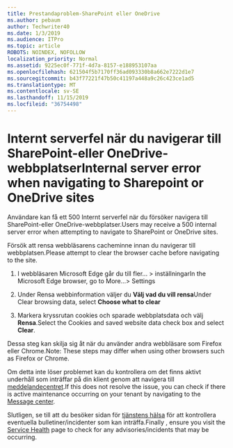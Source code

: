 ```yaml
---
title: Prestandaproblem-SharePoint eller OneDrive
ms.author: pebaum
author: Techwriter40
ms.date: 1/3/2019
ms.audience: ITPro
ms.topic: article
ROBOTS: NOINDEX, NOFOLLOW
localization_priority: Normal
ms.assetid: 9225ec0f-771f-4d7a-8157-e188953107aa
ms.openlocfilehash: 621504f5b7170ff36ad093330b8a662e7222d1e7
ms.sourcegitcommit: b43f77221f47b50c41197a448a9c26c423ce1ad5
ms.translationtype: MT
ms.contentlocale: sv-SE
ms.lasthandoff: 11/15/2019
ms.locfileid: "36754498"
---
```

# <a name="internal-server-error-when-navigating-to-sharepoint-or-onedrive-sites"></a><span data-ttu-id="b6317-102">Internt serverfel när du navigerar till SharePoint-eller OneDrive-webbplatser</span><span class="sxs-lookup"><span data-stu-id="b6317-102">Internal server error when navigating to Sharepoint or OneDrive sites</span></span>

<span data-ttu-id="b6317-103">Användare kan få ett 500 Internt serverfel när du försöker navigera till SharePoint-eller OneDrive-webbplatser.</span><span class="sxs-lookup"><span data-stu-id="b6317-103">Users may receive a 500 internal server error when attempting to navigate to SharePoint or OneDrive sites.</span></span> 

<span data-ttu-id="b6317-104">Försök att rensa webbläsarens cacheminne innan du navigerar till webbplatsen.</span><span class="sxs-lookup"><span data-stu-id="b6317-104">Please attempt to clear the browser cache before navigating to the site.</span></span>


1. <span data-ttu-id="b6317-105">I webbläsaren Microsoft Edge går du till fler... > inställningar</span><span class="sxs-lookup"><span data-stu-id="b6317-105">In the Microsoft Edge browser, go to More...> Settings</span></span>

2. <span data-ttu-id="b6317-106">Under Rensa webbinformation väljer du **Välj vad du vill rensa**</span><span class="sxs-lookup"><span data-stu-id="b6317-106">Under Clear browsing data, select **Choose what to clear**</span></span>

3. <span data-ttu-id="b6317-107">Markera kryssrutan cookies och sparade webbplatsdata och välj **Rensa**.</span><span class="sxs-lookup"><span data-stu-id="b6317-107">Select the Cookies and saved website data check box and select **Clear**.</span></span>

<span data-ttu-id="b6317-108">Dessa steg kan skilja sig åt när du använder andra webbläsare som Firefox eller Chrome.</span><span class="sxs-lookup"><span data-stu-id="b6317-108">Note: These steps may differ when using other browsers such as Firefox or Chrome.</span></span>

<span data-ttu-id="b6317-109">Om detta inte löser problemet kan du kontrollera om det finns aktivt underhåll som inträffar på din klient genom att navigera till [meddelandecentret](https://portal.office.com/adminportal/home#/MessageCenter).</span><span class="sxs-lookup"><span data-stu-id="b6317-109">If this does not resolve the issue, you can check if there is active maintenance occurring on your tenant by navigating to the [Message center](https://portal.office.com/adminportal/home#/MessageCenter).</span></span>

<span data-ttu-id="b6317-110">Slutligen, se till att du besöker sidan för [tjänstens hälsa](https://portal.office.com/adminportal/home#/servicehealth) för att kontrollera eventuella bulletiner/incidenter som kan inträffa.</span><span class="sxs-lookup"><span data-stu-id="b6317-110">Finally , ensure you visit the [Service Health](https://portal.office.com/adminportal/home#/servicehealth) page to check for any advisories/incidents that may be occurring.</span></span>


